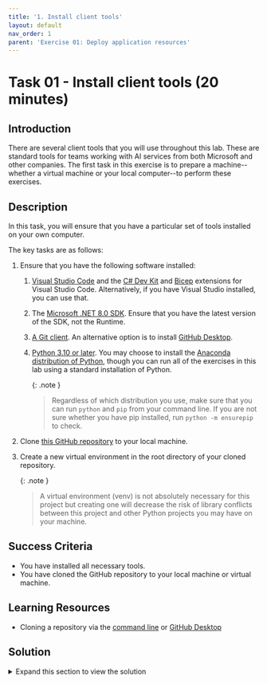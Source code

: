 ```yaml
---
title: '1. Install client tools'
layout: default
nav_order: 1
parent: 'Exercise 01: Deploy application resources'
---
```


# Task 01 - Install client tools (20 minutes)

## Introduction

There are several client tools that you will use throughout this lab. These are standard tools for teams working with AI services from both Microsoft and other companies. The first task in this exercise is to prepare a machine--whether a virtual machine or your local computer--to perform these exercises.

## Description

In this task, you will ensure that you have a particular set of tools installed on your own computer.

The key tasks are as follows:

1. Ensure that you have the following software installed:
   1. [Visual Studio Code](https://code.visualstudio.com/) and the [C# Dev Kit](https://marketplace.visualstudio.com/items?itemName=ms-dotnettools.csdevkit) and [Bicep](https://marketplace.visualstudio.com/items?itemName=ms-azuretools.vscode-bicep) extensions for Visual Studio Code. Alternatively, if you have Visual Studio installed, you can use that.
   2. The [Microsoft .NET 8.0 SDK](https://dotnet.microsoft.com/en-us/download/dotnet/8.0). Ensure that you have the latest version of the SDK, not the Runtime.
   3. [A Git client](https://git-scm.com/download/). An alternative option is to install [GitHub Desktop](https://desktop.github.com/).
   4. [Python 3.10 or later](https://www.python.org/downloads/). You may choose to install the [Anaconda distribution of Python](https://anaconda.com/download), though you can run all of the exercises in this lab using a standard installation of Python.

      {: .note }
      > Regardless of which distribution you use, make sure that you can run `python` and `pip` from your command line. If you are not sure whether you have pip installed, run `python -m ensurepip` to check.

2. Clone [this GitHub repository](https://github.com/microsoft/TechExcel-Implementing-automation-practices-using-Azure-OpenAI) to your local machine.
3. Create a new virtual environment in the root directory of your cloned repository.

      {: .note }
      > A virtual environment (venv) is not absolutely necessary for this project but creating one will decrease the risk of library conflicts between this project and other Python projects you may have on your machine.

## Success Criteria

- You have installed all necessary tools.
- You have cloned the GitHub repository to your local machine or virtual machine.

## Learning Resources

- Cloning a repository via the [command line](https://docs.github.com/en/github/creating-cloning-and-archiving-repositories/cloning-a-repository) or [GitHub Desktop](https://docs.github.com/en/desktop/contributing-and-collaborating-using-github-desktop/cloning-a-repository-from-github-to-github-desktop)

## Solution

<details markdown="block">
<summary>Expand this section to view the solution</summary>

- To clone a repository, use the command `git clone https://github.com/microsoft/TechExcel-Implementing-automation-practices-using-Azure-OpenAI` in the directory you would like to use.
- To create a virtual environment, perform the following steps:
  - Open up a terminal to the root directory of your Git repo. **For example**, if you cloned the repo to `C:\SourceCode\TechExcel-Implementing-automation-practices-using-Azure-OpenAI`, open this directory in a command prompt.
  - Run the following command: `python -m venv openai`. This will create a new virtual environment in the root directory named "openai" and make it available.
  - Run the following command to **activate** the virtual environment on MacOS or Linux: `source openai/bin/activate`. If you are running this in Windows Subsystem for Linux, run the command `source openai/Scripts/active`. On Windows using CMD or PowerShell, use `openai\Scripts\activate.bat` to activate the virtual environment. Be sure to have the virtual environment active in every console or terminal you use throughout this training!

      {: .note }
      > In a normal terminal or command prompt, you will see `(openai)` before your input prompt. This will let you know that you are working in a Python virtual environment. If you are using the Visual Studio Code terminal, [this will not appear for technical reasons](https://github.com/microsoft/vscode-python/wiki/Activate-Environments-in-Terminal-Using-Environment-Variables). You can mouse over the terminal image to ensure that the virtual environment is active for your terminal.

      ![In Visual Studio Code, you can mouse over the terminal to view whether your virtual environment is active.](../../media/Solution/0101_VirtualEnvironment.png)

      {: .note }
      > You will need to activate the virtual environment on every new terminal you use. When you are done, you can return to your standard Python environment by running `source openai/bin/deactivate` in MacOS or Linux, `source openai/Scripts/deactive` in WSL, or `openai\Scripts\deactivate.bat` in CMD or PowerShell on Windows. Alternatively, you may safely close the console or terminal without deactivation if you desire--it will not harm anything.

</details>
